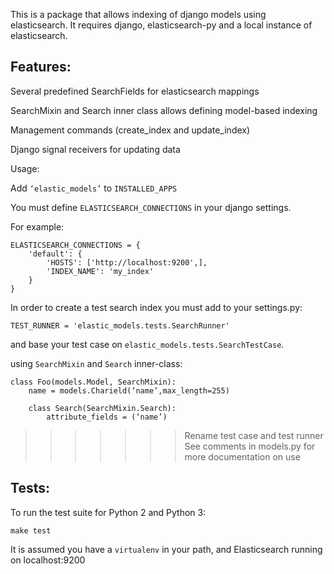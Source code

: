 This is a package that allows indexing of django models using
elasticsearch. It requires django, elasticsearch-py and a local instance of
elasticsearch.


Features:
-------
Several predefined SearchFields for elasticsearch mappings

SearchMixin and Search inner class allows defining model-based indexing

Management commands (create_index and update_index)

Django signal receivers for updating data

Usage:

Add `‘elastic_models’` to `INSTALLED_APPS`

You must define `ELASTICSEARCH_CONNECTIONS` in your django settings.

For example:

    ELASTICSEARCH_CONNECTIONS = {
        'default': {
            'HOSTS': ['http://localhost:9200',],
            'INDEX_NAME': 'my_index'
        }
    }

In order to create a test search index you must add to your settings.py:

    TEST_RUNNER = 'elastic_models.tests.SearchRunner'

and base your test case on `elastic_models.tests.SearchTestCase`.


using `SearchMixin` and `Search` inner-class:

    class Foo(models.Model, SearchMixin):
        name = models.Charield(‘name’,max_length=255)
    
        class Search(SearchMixin.Search):
            attribute_fields = (‘name’)

>>>>>>> Rename test case and test runner
See comments in models.py for more documentation on use

Tests:
-----
To run the test suite for Python 2 and Python 3:

    make test

It is assumed you have a `virtualenv` in your path, and Elasticsearch running
on localhost:9200

